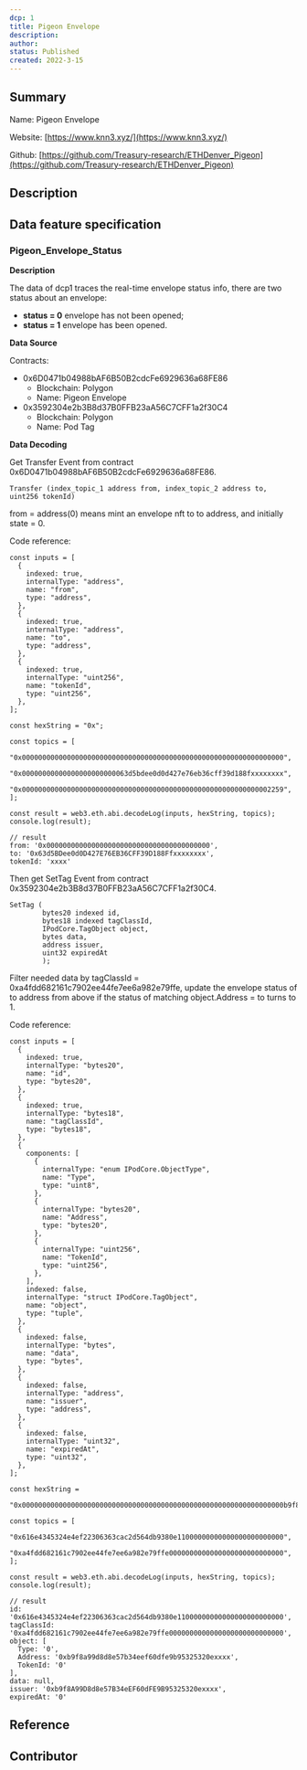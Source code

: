 ```yaml
---
dcp: 1
title: Pigeon Envelope
description: 
author: 
status: Published
created: 2022-3-15
---
```


## Summary

Name: Pigeon Envelope

Website: [https://www.knn3.xyz/](https://www.knn3.xyz/)

Github:  [https://github.com/Treasury-research/ETHDenver_Pigeon](https://github.com/Treasury-research/ETHDenver_Pigeon)

## Description

## Data feature specification

### Pigeon_Envelope_Status

**Description**

The data of dcp1 traces the real-time envelope status info, there are two status about an envelope:

- **status = 0** envelope has not been opened;
- **status = 1** envelope has been opened.

**Data Source**

Contracts: 

- 0x6D0471b04988bAF6B50B2cdcFe6929636a68FE86
    - Blockchain: Polygon
    - Name: Pigeon Envelope
- 0x3592304e2b3B8d37B0FFB23aA56C7CFF1a2f30C4
    - Blockchain: Polygon
    - Name: Pod Tag

**Data Decoding**

Get Transfer Event from contract 0x6D0471b04988bAF6B50B2cdcFe6929636a68FE86.

```
Transfer (index_topic_1 address from, index_topic_2 address to, uint256 tokenId)
```

from = address(0) means mint an envelope nft to to address, and initially state = 0.

Code reference:

```
const inputs = [
  {
    indexed: true,
    internalType: "address",
    name: "from",
    type: "address",
  },
  {
    indexed: true,
    internalType: "address",
    name: "to",
    type: "address",
  },
  {
    indexed: true,
    internalType: "uint256",
    name: "tokenId",
    type: "uint256",
  },
];

const hexString = "0x";

const topics = [
  "0x0000000000000000000000000000000000000000000000000000000000000000",
  "0x00000000000000000000000063d5bdee0d0d427e76eb36cff39d188fxxxxxxxx",
  "0x0000000000000000000000000000000000000000000000000000000000002259",
];

const result = web3.eth.abi.decodeLog(inputs, hexString, topics);
console.log(result);

// result 
from: '0x0000000000000000000000000000000000000000',
to: '0x63d5BDee0d0D427E76EB36CFF39D188Ffxxxxxxxx',
tokenId: 'xxxx'
```

Then get SetTag Event from contract 0x3592304e2b3B8d37B0FFB23aA56C7CFF1a2f30C4.

```
SetTag (
        bytes20 indexed id,
        bytes18 indexed tagClassId,
        IPodCore.TagObject object,
        bytes data,
        address issuer,
        uint32 expiredAt
	    );
```

Filter needed data by tagClassId = 0xa4fdd682161c7902ee44fe7ee6a982e79ffe, update the envelope status of to address from above if the status of matching object.Address = to turns to 1.

Code reference:

```
const inputs = [
  {
    indexed: true,
    internalType: "bytes20",
    name: "id",
    type: "bytes20",
  },
  {
    indexed: true,
    internalType: "bytes18",
    name: "tagClassId",
    type: "bytes18",
  },
  {
    components: [
      {
        internalType: "enum IPodCore.ObjectType",
        name: "Type",
        type: "uint8",
      },
      {
        internalType: "bytes20",
        name: "Address",
        type: "bytes20",
      },
      {
        internalType: "uint256",
        name: "TokenId",
        type: "uint256",
      },
    ],
    indexed: false,
    internalType: "struct IPodCore.TagObject",
    name: "object",
    type: "tuple",
  },
  {
    indexed: false,
    internalType: "bytes",
    name: "data",
    type: "bytes",
  },
  {
    indexed: false,
    internalType: "address",
    name: "issuer",
    type: "address",
  },
  {
    indexed: false,
    internalType: "uint32",
    name: "expiredAt",
    type: "uint32",
  },
];

const hexString =
  "0x0000000000000000000000000000000000000000000000000000000000000000b9f8a99d8d8e57b34eef60dfe9b95325320e9988000000000000000000000000000000000000000000000000000000000000000000000000000000000000000000000000000000000000000000000000000000000000000000000000000000c0000000000000000000000000b9f8a99d8d8e57b34eef60dfe9b95325320e998800000000000000000000000000000000000000000000000000000000000000000000000000000000000000000000000000000000000000000000000000000000";

const topics = [
  "0x616e4345324e4ef22306363cac2d564db9380e11000000000000000000000000",
  "0xa4fdd682161c7902ee44fe7ee6a982e79ffe0000000000000000000000000000",
];

const result = web3.eth.abi.decodeLog(inputs, hexString, topics);
console.log(result);

// result
id: '0x616e4345324e4ef22306363cac2d564db9380e11000000000000000000000000',
tagClassId: '0xa4fdd682161c7902ee44fe7ee6a982e79ffe0000000000000000000000000000',
object: [
  Type: '0',
  Address: '0xb9f8a99d8d8e57b34eef60dfe9b95325320exxxx',
  TokenId: '0'
],
data: null,
issuer: '0xb9f8A99D8d8e57B34eEF60dFE9B95325320exxxx',
expiredAt: '0'
```

## Reference

## Contributor
